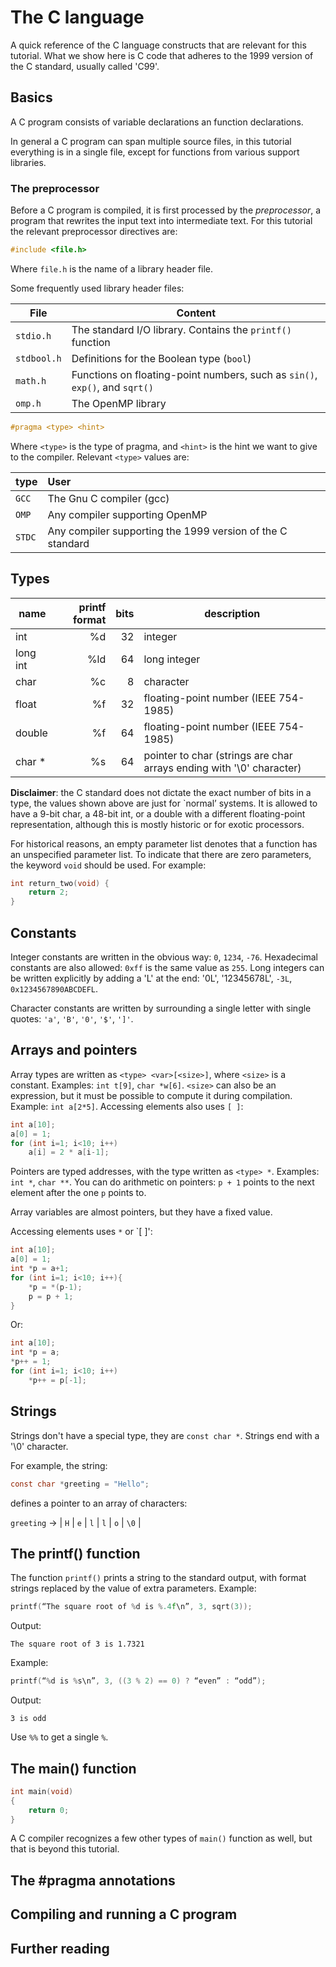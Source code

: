 # The C language

A quick reference of the C language constructs that are relevant for this tutorial.
What we show here is C code that adheres to the 1999 version of the C standard, usually called 'C99'.


## Basics

A C program consists of variable declarations an function declarations.

In general a C program can span multiple source files, in this tutorial everything is in
a single file, except for functions from various support libraries.

### The preprocessor

Before a C program is compiled, it is first processed by the *preprocessor*, a program that
rewrites the input text into intermediate text. For this tutorial the relevant preprocessor
directives are:

```c
#include <file.h>
```

Where `file.h` is the name of a library header file.

Some frequently used library header files:

File | Content
--- | ---
`stdio.h` | The standard I/O library. Contains the `printf()` function
`stdbool.h` | Definitions for the Boolean type (`bool`)
`math.h` | Functions on floating-point numbers, such as `sin()`, `exp()`, and `sqrt()`
`omp.h` | The OpenMP library


```c
#pragma <type> <hint>
```

Where `<type>` is the type of pragma, and `<hint>` is the hint we want to give to the compiler.
Relevant `<type>` values are:

type | User
:--- | :----
`GCC` | The Gnu C compiler (gcc)
`OMP` | Any compiler supporting OpenMP
`STDC` | Any compiler supporting the 1999 version of the C standard


## Types

name     | printf format | bits | description
-------  | ------------: | ---: | ----
int      |  %d           | 32   | integer
long int | %ld           | 64   | long integer
char     | %c            |  8   | character
float    | %f            | 32   | floating-point number (IEEE 754-1985)
double   | %f            | 64   | floating-point number (IEEE 754-1985)
char *   | %s            | 64   | pointer to char (strings are char arrays ending with '\0' character)


**Disclaimer**: the C standard does not dictate the exact number of bits in a type, the values shown above are just
for `normal’ systems. It is allowed to have a 9-bit char, a 48-bit int, or a double with a different floating-point
representation, although this is mostly historic or for exotic processors.  

For historical reasons, an empty parameter list denotes that a function has an unspecified
parameter list. To indicate that there are zero parameters, the keyword `void`
should be used. For example:
```c
int return_two(void) {
    return 2;
}
```

## Constants

Integer constants are written in the obvious way: `0`, `1234`, `-76`. Hexadecimal constants
are also allowed: `0xff` is the same value as `255`. Long integers can be written explicitly by
adding a 'L' at the end: '0L', '12345678L', `-3L`, `0x1234567890ABCDEFL`.

Character constants are written by surrounding a single letter with single quotes: `'a'`, `'B'`,
`'0'`, `'$'`, `']'`.

## Arrays and pointers

Array types are written as `<type> <var>[<size>]`, where `<size>` is a constant. Examples: `int t[9]`, `char *w[6]`.
`<size>` can also be an expression, but it must be possible to compute it during compilation. Example: `int a[2*5]`.
Accessing elements also uses `[ ]`:
```c
int a[10];
a[0] = 1;
for (int i=1; i<10; i++)
    a[i] = 2 * a[i-1];
```

Pointers are typed addresses, with the type written as `<type> *`. Examples: `int *`, `char **`.
You can do arithmetic on pointers: `p + 1` points to the next element after the one `p` points to.

Array variables are almost pointers, but they have a fixed value.

Accessing elements uses `*` or `[ ]':

```c
int a[10];
a[0] = 1;
int *p = a+1;
for (int i=1; i<10; i++){
    *p = *(p-1);
    p = p + 1;
}
```

Or:

```c
int a[10];
int *p = a;
*p++ = 1;
for (int i=1; i<10; i++)
    *p++ = p[-1];
```

## Strings

Strings don't have a special type, they are `const char *`. Strings end with a '\0' character.

For example, the string:
```c
const char *greeting = "Hello";
```
defines a pointer to an array of characters:

`greeting` -> | `H` | `e` | `l` | `l` | `o` | `\0` |

## The printf() function

The function `printf()` prints a string to the standard output, with format strings replaced by the value of extra
parameters. Example:
```c
printf(“The square root of %d is %.4f\n”, 3, sqrt(3));
```
Output:
```
The square root of 3 is 1.7321
```
Example:
```c
printf(“%d is %s\n”, 3, ((3 % 2) == 0) ? “even” : “odd”);
```
Output:
```
3 is odd
```
Use `%%` to get a single `%`.

## The main() function

```c
int main(void)
{
    return 0;
}
```

A C compiler recognizes a few other types of `main()` function as well, but that is beyond this tutorial.

## The #pragma annotations

## Compiling and running a C program

## Further reading